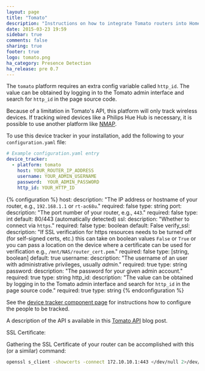 ```yaml
---
layout: page
title: "Tomato"
description: "Instructions on how to integrate Tomato routers into Home Assistant."
date: 2015-03-23 19:59
sidebar: true
comments: false
sharing: true
footer: true
logo: tomato.png
ha_category: Presence Detection
ha_release: pre 0.7
---
```


The `tomato` platform requires an extra config variable called `http_id`. The value can be obtained by logging in to the Tomato admin interface and search for `http_id` in the page source code.

Because of a limitation in Tomato's API, this platform will only track wireless devices. If tracking wired devices like a Philips Hue Hub is necessary, it is possible to use another platform like [NMAP](/components/device_tracker.nmap_tracker/).

To use this device tracker in your installation, add the following to your `configuration.yaml` file:

```yaml
# Example configuration.yaml entry
device_tracker:
  - platform: tomato
    host: YOUR_ROUTER_IP_ADDRESS
    username: YOUR_ADMIN_USERNAME
    password:  YOUR_ADMIN_PASSWORD
    http_id: YOUR_HTTP_ID
```

{% configuration %}
host:
  description: "The IP address or hostname of your router, e.g., `192.168.1.1` or `rt-ac68u`."
  required: false
  type: string
port:
  description: "The port number of your router, e.g., `443`."
  required: false
  type: int
  default: 80/443 (automatically detected)
ssl:
  description: "Whether to connect via `https`."
  required: false
  type: boolean
  default: False
verify_ssl:
  description: "If SSL verification for https resources needs to be turned off (for self-signed certs, etc.) this can take on boolean values `False` or `True` or you can pass a location on the device where a certificate can be used for verification e.g., `/mnt/NAS/router_cert.pem`."
  required: false
  type: [string, boolean]
  default: true
username:
  description: "The username of an user with administrative privileges, usually *admin*."
  required: true
  type: string
password:
  description: "The password for your given admin account."
  required: true
  type: string
http_id:
  description: "The value can be obtained by logging in to the Tomato admin interface and search for `http_id` in the page source code."
  required: true
  type: string
{% endconfiguration %}

See the [device tracker component page](/components/device_tracker/) for instructions how to configure the people to be tracked.

A description of the API s available in this [Tomato API](http://paulusschoutsen.nl/blog/2013/10/tomato-api-documentation/) blog post.

SSL Certificate:

Gathering the SSL Certificate of your router can be accomplished with this (or a similar) command:
```bash
openssl s_client -showcerts -connect 172.10.10.1:443 </dev/null 2>/dev/null | openssl x509 -outform PEM > router_cert.pem
```
